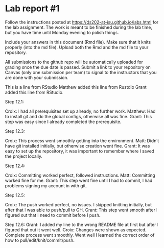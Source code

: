 
<!-- README.md is generated from README.Rmd. Please edit the README.Rmd file -->

# Lab report \#1

Follow the instructions posted at
<https://ds202-at-isu.github.io/labs.html> for the lab assignment. The
work is meant to be finished during the lab time, but you have time
until Monday evening to polish things.

Include your answers in this document (Rmd file). Make sure that it
knits properly (into the md file). Upload both the Rmd and the md file
to your repository.

All submissions to the github repo will be automatically uploaded for
grading once the due date is passed. Submit a link to your repository on
Canvas (only one submission per team) to signal to the instructors that
you are done with your submission.

This is a line from RStudio Matthew added this line from Rustdio Grant
added this line from RStudio.

Step 12.1:

Croix: I had all prerequisites set up already, no further work. Matthew:
Had to install git and do the global configs, otherwise all was fine.
Grant: This step was easy since I already completed the prerequisite.

Step 12.3:

Croix: This process went smoothly getting into the environment. Matt:
Didn’t have git installed initially, but otherwise creation went fine.
Grant: It was easy to set up the repository, it was important to
remember where I saved the project locally.

Step 12.4:

Croix: Committing worked perfect, followed instructions. Matt:
Committing worked fine for me. Grant: This step went fine until I had to
commit, I had problems signing my account in with git.

Step 12.5:

Croix: The push worked perfect, no issues. I skipped knitting initially,
but after that I was able to push/pull to GH. Grant: This step went
smooth after I figured out that I need to commit before I push.

Step 12.6: Grant: I added my line to the wrong README file at first but
after I figured that out it went well. Croix: Changes were shown as
expected. Complete process went smoothly. Went well I learned the
correct order of how to pull/edit/knit/commit/push.
